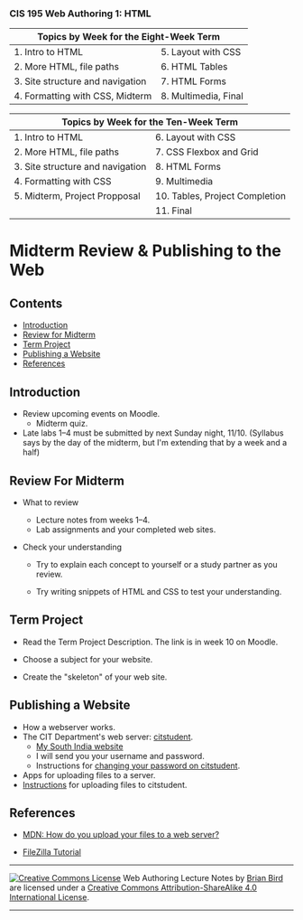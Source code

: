 ### CIS 195 Web Authoring 1: HTML

<table hidden>
  <thead>
    <tr>
      <th colspan="2">Topics by Week for the Eight-Week Term</th>
    </tr>
  </thead>
  <tbody>
    <tr>
      <td>1. Intro to HTML</td>
      <td>5. Layout with CSS</td>
    </tr>
    <tr>
      <td>2. More HTML, file paths</td>
      <td>6. HTML Tables</td>
    </tr>
    <tr>
      <td>3. Site structure and navigation</td>
      <td>7. HTML Forms</td>
    </tr>
    <tr>
      <td>4. Formatting with CSS, Midterm</td>
      <td>8. Multimedia, Final</td>
    </tr>
  </tbody>
</table>
<table >
  <thead>
    <tr>
      <th colspan="2">Topics by Week for the Ten-Week Term</th>
    </tr>
  </thead>
  <tbody>
    <tr>
      <td>1. Intro to HTML</td>
      <td>6. Layout with CSS</td>
    </tr>
    <tr>
      <td>2. More HTML, file paths</td>
      <td>7. CSS Flexbox and Grid</td>
    </tr>
    <tr>
      <td>3. Site structure and navigation</td>
      <td>8. HTML Forms</td>
    </tr>
    <tr>
      <td>4. Formatting with CSS</td>
      <td>9. Multimedia</td>
    </tr>
    <tr>
      <td>5. Midterm, Project Propposal</td>
      <td>10. Tables, Project Completion</td>
    </tr>
      <tr>
          <td></td>
          <td>11. Final</td>
      </tr>
  </tbody>
</table>


# Midterm Review & Publishing to the Web

## Contents

-   [Introduction](#introduction)
-   [Review for Midterm](#review-for-midterm)
-   [Term Project](#term-project)
-   [Publishing a Website](#publishing-a-website)
-   [References](#references)



## Introduction

-   Review upcoming events on Moodle.
    -   Midterm quiz.
-   Late labs 1&ndash;4 must be submitted by next Sunday night, 11/10.
    (Syllabus says by the day of the midterm, but I'm extending that by a week and a half)



## Review For Midterm

- What to review

  - Lecture notes from weeks 1&ndash;4.
  - Lab assignments and your completed web sites.
  
- Check your understanding

  - Try to explain each concept to yourself or a study partner as you review.

  - Try writing snippets of HTML and CSS to test your understanding.

    

## Term Project

- Read the Term Project Description. The link is in week 10 on Moodle.

- Choose a subject for your website.

- Create the "skeleton" of your web site.

  

## Publishing a Website

- How a webserver works.
- The CIT Department's web server: [citstudent](http://citstudent.lanecc.edu).
  - [My South India website](http://citstudent.lanecc.edu/~brianb/southindia/)
  - I will send you your username and password.
  - Instructions for [changing your password on citstudent](../Lessons/ChangingYourPasswordOnLinux.html).
- Apps for uploading files to a server.
- [Instructions](../Lessons/UploadingWebSites.html) for uploading files to citstudent.



## References

* [MDN: How do you upload your files to a web server?](https://developer.mozilla.org/en-US/docs/Learn/Common_questions/Upload_files_to_a_web_server)

* [FileZilla Tutorial](https://wiki.filezilla-project.org/FileZilla_Client_Tutorial_(en))

  

------

[![Creative Commons License](https://i.creativecommons.org/l/by-sa/4.0/88x31.png)](http://creativecommons.org/licenses/by-sa/4.0/) Web Authoring Lecture Notes by [Brian Bird](https://profbird.dev) are licensed under a [Creative Commons Attribution-ShareAlike 4.0 International License](http://creativecommons.org/licenses/by-sa/4.0/). 

------------

